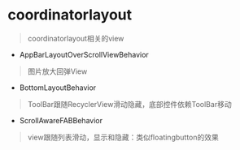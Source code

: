 # coordinatorlayout
> coordinatorlayout相关的view

- AppBarLayoutOverScrollViewBehavior
> 图片放大回弹View

- BottomLayoutBehavior
> ToolBar跟随RecyclerView滑动隐藏，底部控件依赖ToolBar移动

- ScrollAwareFABBehavior
> view跟随列表滑动，显示和隐藏：类似floatingbutton的效果

